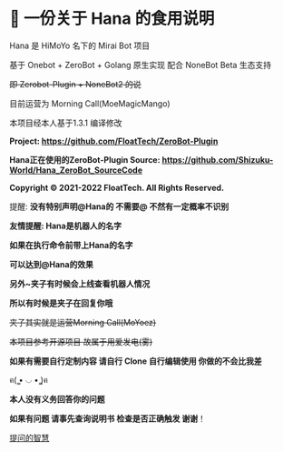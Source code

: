 # 🍭 一份关于 Hana 的食用说明

Hana 是 HiMoYo 名下的 Mirai Bot 项目

基于 Onebot + ZeroBot + Golang 原生实现 配合 NoneBot Beta 生态支持

~~即 Zerobot-Plugin + NoneBot2 的说~~

目前运营为 Morning Call(MoeMagicMango)

本项目经本人基于1.3.1 编译修改

**Project: https://github.com/FloatTech/ZeroBot-Plugin**

**Hana正在使用的ZeroBot-Plugin Source: https://github.com/Shizuku-World/Hana_ZeroBot_SourceCode**

**Copyright © 2021-2022 FloatTech. All Rights Reserved.**

提醒: **没有特别声明@Hana的 不需要@ 不然有一定概率不识别**

**友情提醒: Hana是机器人的名字**

**如果在执行命令前带上Hana的名字**

**可以达到@Hana的效果**

**另外\~夹子有时候会上线查看机器人情况**

**所以有时候是夹子在回复你哦**

~~夹子其实就是运营Morning Call(MoYoez)~~

~~本项目参考开源项目 故属于用爱发电(雾)~~

**如果有需要自行定制内容 请自行 Clone 自行编辑使用 你做的不会比我差**

ฅ( ̳• ◡ • ̳)ฅ

**本人没有义务回答你的问题**

**如果有问题 请事先查询说明书 检查是否正确触发 谢谢**！

[提问的智慧](https://github.com/ryanhanwu/How-To-Ask-Questions-The-Smart-Way/blob/main/README-zh\_CN.md)
